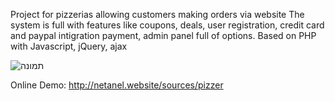 Project for pizzerias allowing customers making orders via website
The system is full with features like coupons, deals, user registration, credit card and paypal intigration payment, admin panel full of options.
Based on PHP with Javascript, jQuery, ajax 

![תמונה](https://user-images.githubusercontent.com/102809424/183259117-662968f8-3acb-462b-8065-5bd9ecfba941.png)

Online Demo:
http://netanel.website/sources/pizzer
